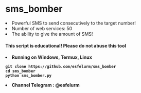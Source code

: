 # sms_bomber

<li>Powerful SMS to send consecutively to the target number!</li>
<li>Number of web services: 50 </li>
<li>The ability to give the amount of SMS! </li>

<h4>This script is educational! Please do not abuse this tool <h4>

<li>Running on Windows, Termux, Linux </li>

```
git clone https://github.com/esfelurm/sms_bomber
cd sms_bomber
python sms_bomber.py
```
<li> Channel Telegram : @esfelurm </li>
